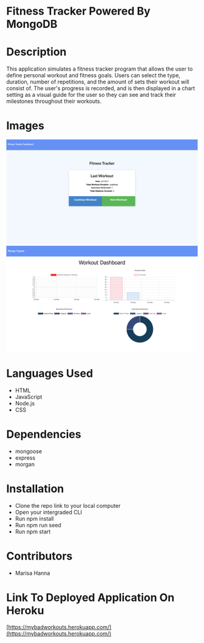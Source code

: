 #       Fitness Tracker Powered By MongoDB


#       Description


This application simulates a fitness tracker program that allows the user to define personal workout and fitness goals. Users can select the type, duration, number of repetitions, and the amount of sets their workout will consist of. The user's progress is recorded, and is then displayed in a chart setting as a visual guide for the user so they can see and track their milestones throughout their workouts.


#       Images

![screenshot1](public/images/screenshot1.png)
![screenshot2](public/images/screenshot2.png)


#       Languages Used

* HTML
* JavaScript
* Node.js
* CSS



#       Dependencies

* mongoose
* express
* morgan


#       Installation

* Clone the repo link to your local computer
* Open your intergraded CLI
* Run npm install
* Run npm run seed
* Run npm start


#       Contributors
 
* Marisa Hanna



#       Link To Deployed Application On Heroku

[https://mybadworkouts.herokuapp.com/](https://mybadworkouts.herokuapp.com/)


